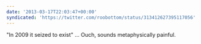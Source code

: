 ```yaml
---
date: '2013-03-17T22:03:47+00:00'
syndicated: 'https://twitter.com/roobottom/status/313412627395117056'
---
```

"In 2009 it seized to exist" … Ouch, sounds metaphysically painful.
